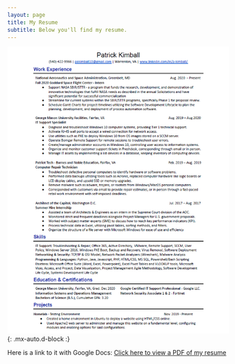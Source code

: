 ```yaml
---
layout: page
title: My Resume
subtitle: Below you'll find my resume.
---
```


![My Resume](/assets/img/resume.png){: .mx-auto.d-block :}


Here is a link to it with Google Docs: [Click here to view a PDF of my resume](https://drive.google.com/file/d/1K0h2ZPe2JK9JTkfRaEg6regsz9kGSZjR/view?usp=sharing)